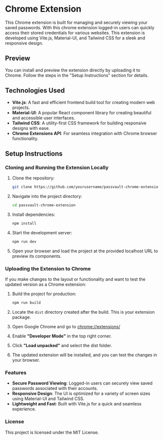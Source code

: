 # Chrome Extension

This Chrome extension is built for managing and securely viewing your saved passwords. With this chrome extension logged-in users can quickly access their stored credentials for various websites. This extension is developed using Vite.js, Material-UI, and Tailwind CSS for a sleek and responsive design.

## Preview

You can install and preview the extension directly by uploading it to Chrome. Follow the steps in the "Setup Instructions" section for details.

## Technologies Used

- **Vite.js**: A fast and efficient frontend build tool for creating modern web projects.
- **Material-UI**: A popular React component library for creating beautiful and accessible user interfaces.
- **Tailwind CSS**: A utility-first CSS framework for building responsive designs with ease.
- **Chrome Extensions API**: For seamless integration with Chrome browser functionality.

## Setup Instructions

### Cloning and Running the Extension Locally

1. Clone the repository:

   ```bash
   git clone https://github.com/yourusername/passvault-chrome-extension.git
   ```

2. Navigate into the project directory:

   ```bash
   cd passvault-chrome-extension
   ```

3. Install dependencies:

   ```bash
   npm install
   ```

4. Start the development server:

   ```bash
   npm run dev
   ```

5. Open your browser and load the project at the provided localhost URL to preview its components.

### Uploading the Extension to Chrome

If you make changes to the layout or functionality and want to test the updated version as a Chrome extension:

1. Build the project for production:

   ```bash
   npm run build
   ```

2. Locate the `dist` directory created after the build. This is your extension package.

3. Open Google Chrome and go to [chrome://extensions/](chrome://extensions/)

4. Enable **"Developer Mode"** in the top right corner.

5. Click **"Load unpacked"** and select the dist folder.

6. The updated extension will be installed, and you can test the changes in your browser.

### Features

- **Secure Password Viewing**: Logged-in users can securely view saved passwords associated with their accounts.
- **Responsive Design**: The UI is optimized for a variety of screen sizes using Material-UI and Tailwind CSS.
- **Lightweight and Fast**: Built with Vite.js for a quick and seamless experience.

### License

This project is licensed under the MIT License.
